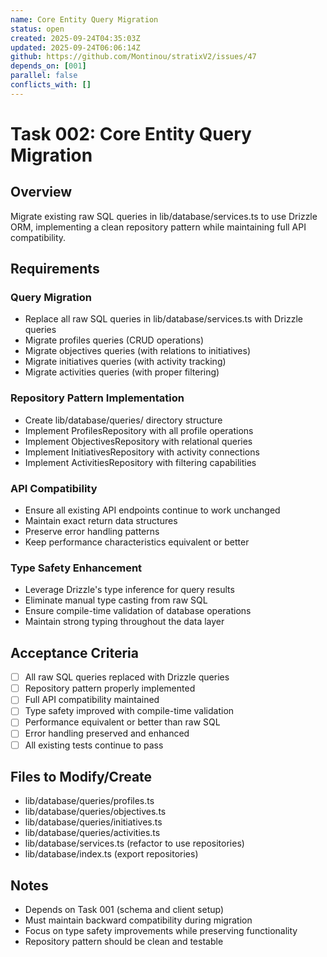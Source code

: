 ```yaml
---
name: Core Entity Query Migration
status: open
created: 2025-09-24T04:35:03Z
updated: 2025-09-24T06:06:14Z
github: https://github.com/Montinou/stratixV2/issues/47
depends_on: [001]
parallel: false
conflicts_with: []
---
```


# Task 002: Core Entity Query Migration

## Overview
Migrate existing raw SQL queries in lib/database/services.ts to use Drizzle ORM, implementing a clean repository pattern while maintaining full API compatibility.

## Requirements

### Query Migration
- Replace all raw SQL queries in lib/database/services.ts with Drizzle queries
- Migrate profiles queries (CRUD operations)
- Migrate objectives queries (with relations to initiatives)
- Migrate initiatives queries (with activity tracking)
- Migrate activities queries (with proper filtering)

### Repository Pattern Implementation
- Create lib/database/queries/ directory structure
- Implement ProfilesRepository with all profile operations
- Implement ObjectivesRepository with relational queries
- Implement InitiativesRepository with activity connections
- Implement ActivitiesRepository with filtering capabilities

### API Compatibility
- Ensure all existing API endpoints continue to work unchanged
- Maintain exact return data structures
- Preserve error handling patterns
- Keep performance characteristics equivalent or better

### Type Safety Enhancement
- Leverage Drizzle's type inference for query results
- Eliminate manual type casting from raw SQL
- Ensure compile-time validation of database operations
- Maintain strong typing throughout the data layer

## Acceptance Criteria
- [ ] All raw SQL queries replaced with Drizzle queries
- [ ] Repository pattern properly implemented
- [ ] Full API compatibility maintained
- [ ] Type safety improved with compile-time validation
- [ ] Performance equivalent or better than raw SQL
- [ ] Error handling preserved and enhanced
- [ ] All existing tests continue to pass

## Files to Modify/Create
- lib/database/queries/profiles.ts
- lib/database/queries/objectives.ts
- lib/database/queries/initiatives.ts
- lib/database/queries/activities.ts
- lib/database/services.ts (refactor to use repositories)
- lib/database/index.ts (export repositories)

## Notes
- Depends on Task 001 (schema and client setup)
- Must maintain backward compatibility during migration
- Focus on type safety improvements while preserving functionality
- Repository pattern should be clean and testable